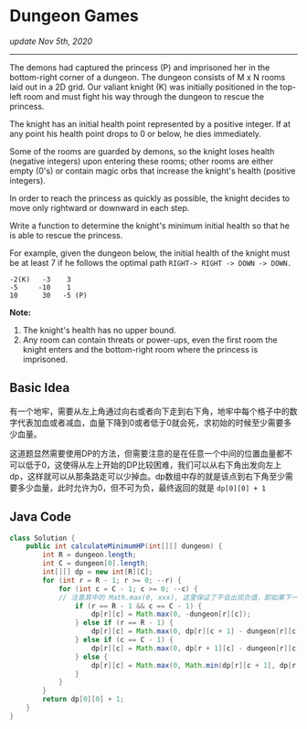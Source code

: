 # Dungeon Games
_update Nov 5th, 2020_

---
The demons had captured the princess (P) and imprisoned her in the bottom-right corner of a dungeon. The dungeon consists of M x N rooms laid out in a 2D grid. Our valiant knight (K) was initially positioned in the top-left room and must fight his way through the dungeon to rescue the princess.

The knight has an initial health point represented by a positive integer. If at any point his health point drops to 0 or below, he dies immediately.

Some of the rooms are guarded by demons, so the knight loses health (negative integers) upon entering these rooms; other rooms are either empty (0's) or contain magic orbs that increase the knight's health (positive integers).

In order to reach the princess as quickly as possible, the knight decides to move only rightward or downward in each step.

 

Write a function to determine the knight's minimum initial health so that he is able to rescue the princess.

For example, given the dungeon below, the initial health of the knight must be at least 7 if he follows the optimal path `RIGHT-> RIGHT -> DOWN -> DOWN.`
```
-2(K)	-3	  3
-5	   -10	  1
10	    30	 -5 (P)
```

**Note:**

1. The knight's health has no upper bound.
2. Any room can contain threats or power-ups, even the first room the knight enters and the bottom-right room where the princess is imprisoned.

## Basic Idea
有一个地牢，需要从左上角通过向右或者向下走到右下角，地牢中每个格子中的数字代表加血或者减血，血量下降到0或者低于0就会死，求初始的时候至少需要多少血量。

这道题显然需要使用DP的方法，但需要注意的是在任意一个中间的位置血量都不可以低于0，这使得从左上开始的DP比较困难，我们可以从右下角出发向左上dp，这样就可以从那条路走可以少掉血。dp数组中存的就是该点到右下角至少需要多少血量，此时允许为0，但不可为负，最终返回的就是 `dp[0][0] + 1`

## Java Code
```java
class Solution {
    public int calculateMinimumHP(int[][] dungeon) {
        int R = dungeon.length;
        int C = dungeon[0].length;
        int[][] dp = new int[R][C];
        for (int r = R - 1; r >= 0; --r) {
            for (int c = C - 1; c >= 0; --c) {
            // 注意其中的 Math.max(0, xxx), 这里保证了不会出现负值，即如果下一步会加血，也不允许这一步的状态是负血量
                if (r == R - 1 && c == C - 1) {
                    dp[r][c] = Math.max(0, -dungeon[r][c]);
                } else if (r == R - 1) {
                    dp[r][c] = Math.max(0, dp[r][c + 1] - dungeon[r][c]);
                } else if (c == C - 1) {
                    dp[r][c] = Math.max(0, dp[r + 1][c] - dungeon[r][c]);
                } else {
                    dp[r][c] = Math.max(0, Math.min(dp[r][c + 1], dp[r + 1][c]) - dungeon[r][c]);
                }
            }
        }
        return dp[0][0] + 1;
    }
}
```
